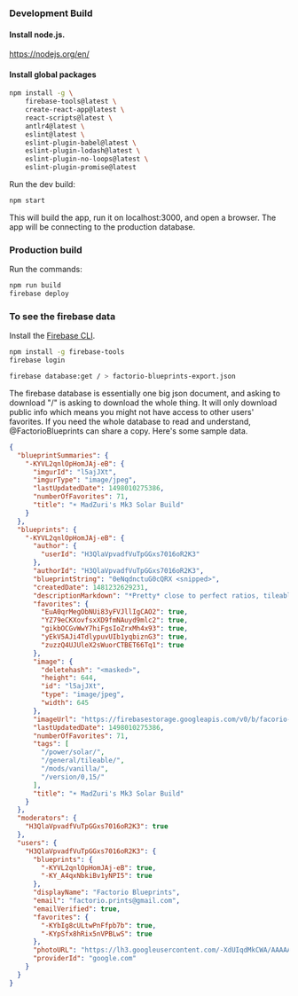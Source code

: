 ### Development Build

#### Install node.js.

https://nodejs.org/en/

#### Install global packages

```bash
npm install -g \
	firebase-tools@latest \
	create-react-app@latest \
	react-scripts@latest \
	antlr4@latest \
	eslint@latest \
	eslint-plugin-babel@latest \
	eslint-plugin-lodash@latest \
	eslint-plugin-no-loops@latest \
	eslint-plugin-promise@latest
```

Run the dev build:

```bash
npm start
```

This will build the app, run it on localhost:3000, and open a browser. The app will be connecting to the production database.

### Production build

Run the commands:

```bash
npm run build
firebase deploy
```

### To see the firebase data

Install the [Firebase CLI](https://firebase.google.com/docs/cli/).

```bash
npm install -g firebase-tools
firebase login
```

```bash
firebase database:get / > factorio-blueprints-export.json
```

The firebase database is essentially one big json document, and asking to download "/" is asking to download the whole thing. It will only download public info which means you might not have access to other users' favorites. If you need the whole database to read and understand, @FactorioBlueprints can share a copy. Here's some sample data.

```json
{
  "blueprintSummaries": {
    "-KYVL2qnlOpHomJAj-eB": {
      "imgurId": "l5ajJXt",
      "imgurType": "image/jpeg",
      "lastUpdatedDate": 1498010275386,
      "numberOfFavorites": 71,
      "title": "☀️ MadZuri's Mk3 Solar Build"
    }
  },
  "blueprints": {
    "-KYVL2qnlOpHomJAj-eB": {
      "author": {
        "userId": "H3QlaVpvadfVuTpGGxs7016oR2K3"
      },
      "authorId": "H3QlaVpvadfVuTpGGxs7016oR2K3",
      "blueprintString": "0eNqdnctuG0cQRX <snipped>",
      "createdDate": 1481232629231,
      "descriptionMarkdown": "*Pretty* close to perfect ratios, tileable, 100% space efficient.\n\nYou can remove the roboports and replace them with accumulators to improve the ratio.",
      "favorites": {
        "EuA0qrMegObNUi83yFVJllIgCAO2": true,
        "YZ79eCKXovfsxXD9fmNAuyd9mlc2": true,
        "gikbOCGvWwY7hiFgsIoZrxMh4x93": true,
        "yEkV5AJi4TdlypuvUIb1yqbiznG3": true,
        "zuzzQ4UJUleX2sWuorCTBET66Tq1": true
      },
      "image": {
        "deletehash": "<masked>",
        "height": 644,
        "id": "l5ajJXt",
        "type": "image/jpeg",
        "width": 645
      },
      "imageUrl": "https://firebasestorage.googleapis.com/v0/b/facorio-blueprints.appspot.com/o/Zuris_Solar_Layout%5B1%5D.jpg?alt=media&token=3494c5fe-1dbc-46c3-8d40-83751c7e07b7",
      "lastUpdatedDate": 1498010275386,
      "numberOfFavorites": 71,
      "tags": [
        "/power/solar/",
        "/general/tileable/",
        "/mods/vanilla/",
        "/version/0,15/"
      ],
      "title": "☀️ MadZuri's Mk3 Solar Build"
    }
  },
  "moderators": {
    "H3QlaVpvadfVuTpGGxs7016oR2K3": true
  },
  "users": {
    "H3QlaVpvadfVuTpGGxs7016oR2K3": {
      "blueprints": {
        "-KYVL2qnlOpHomJAj-eB": true,
        "-KY_A4qxNbkiBv1yNPI5": true
      },
      "displayName": "Factorio Blueprints",
      "email": "factorio.prints@gmail.com",
      "emailVerified": true,
      "favorites": {
        "-KYbIg8cULtwPnFfpb7b": true,
        "-KYpSfx8hRix5nVPBLwS": true
      },
      "photoURL": "https://lh3.googleusercontent.com/-XdUIqdMkCWA/AAAAAAAAAAI/AAAAAAAAAAA/4252rscbv5M/photo.jpg",
      "providerId": "google.com"
    }
  }
}
```
